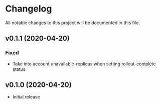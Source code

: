 # Changelog
All notable changes to this project will be documented in this file.

## v0.1.1 (2020-04-20)
### Fixed
- Take into account unavailable-replicas when setting rollout-complete status

## v0.1.0 (2020-04-20)
- Initial release

